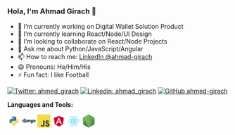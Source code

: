 ### Hola, I'm Ahmad Girach 👋

- 🔭 I’m currently working on Digital Wallet Solution Product
- 🌱 I’m currently learning React/Node/UI Design
- 👯 I’m looking to collaborate on React/Node Projects
- 💬 Ask me about Python/JavaScript/Angular
- 📫 How to reach me: [LinkedIn @ahmad-girach](https://linkedin.com/ahmad-girach/in/7bb22aa4)
- 😄 Pronouns: He/Him/His
- ⚡ Fun fact: I like Football
<!--- 🤔 I’m looking for help with ...-->

[![Twitter: ahmed_girach](https://img.shields.io/twitter/follow/ahmed_girach?style=social)](https://twitter.com/ahmed_girach)
[![Linkedin: ahmad_girach](https://img.shields.io/badge/ahmad_girach-blue?style=flat-square&logo=Linkedin&logoColor=white&link=https://linkedin.com/ahmad-girach/in/7bb22aa4)](https://linkedin.com/ahmad-girach/in/7bb22aa4)
[![GitHub ahmed-girach](https://img.shields.io/github/followers/ahmed-girach?label=follow&style=social)](https://github.com/ahmed-girach)

**Languages and Tools:**

<code><img height="30" src="https://raw.githubusercontent.com/github/explore/80688e429a7d4ef2fca1e82350fe8e3517d3494d/topics/python/python.png"></code>
<code><img height="30" src="https://raw.githubusercontent.com/github/explore/80688e429a7d4ef2fca1e82350fe8e3517d3494d/topics/django/django.png"></code>
<code><img height="30" src="https://raw.githubusercontent.com/github/explore/80688e429a7d4ef2fca1e82350fe8e3517d3494d/topics/javascript/javascript.png"></code>
<code><img height="30" src="https://raw.githubusercontent.com/github/explore/80688e429a7d4ef2fca1e82350fe8e3517d3494d/topics/angular/angular.png"></code>
<code><img height="30" src="https://raw.githubusercontent.com/github/explore/80688e429a7d4ef2fca1e82350fe8e3517d3494d/topics/react/react.png"></code>
<code><img height="30" src="https://raw.githubusercontent.com/github/explore/80688e429a7d4ef2fca1e82350fe8e3517d3494d/topics/nodejs/nodejs.png"></code>
